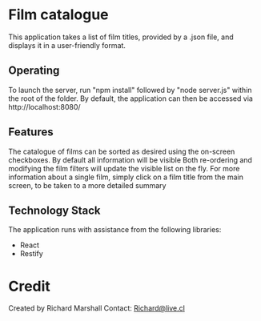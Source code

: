 # Film catalogue

This application takes a list of film titles, provided by a .json file, and displays it in a user-friendly format.

## Operating

To launch the server, run "npm install" followed by "node server.js" within the root of the folder.
By default, the application can then be accessed via http://localhost:8080/

## Features

The catalogue of films can be sorted as desired using the on-screen checkboxes. By default all information will be visible
Both re-ordering and modifying the film filters will update the visible list on the fly.
For more information about a single film, simply click on a film title from the main screen, to be taken to a more detailed summary
## Technology Stack

The application runs with assistance from the following libraries:
  * React
  * Restify

# Credit

Created by Richard Marshall
Contact: Richard@live.cl